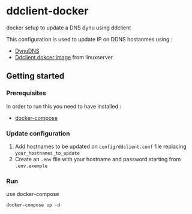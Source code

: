 # ddclient-docker
docker setup to update a DNS dynu using ddclient

This configuration is used to update IP on DDNS hostanmes using :

- [DynuDNS](https://www.dynu.com/en-US/)
- [Ddclient dokcer image](https://docs.linuxserver.io/images/docker-ddclient) from linuxserver 

## Getting started

### Prerequisites
In order to run this you need to have installed : 
- [docker-compose](https://docs.docker.com/compose/)

### Update configuration
1. Add hostnames to be updated on `config/ddclient.conf` file replacing `your_hostnames_to_update`
2. Create an `.env` file with your hostname and password starting from `.env.exemple`

### Run 

use docker-compose

`docker-compose up -d`
